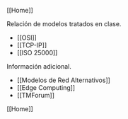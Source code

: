 [[Home]]

Relación de modelos tratados en clase.
- [[OSI]]
- [[TCP-IP]]
- [[ISO 25000]]

Información adicional.
- [[Modelos de Red Alternativos]]
- [[Edge Computing]]
- [[TMForum]]

[[Home]]